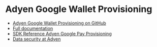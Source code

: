 # Adyen Google Wallet Provisioning

* [Adyen Google Wallet Provisioning on GitHub](https://github.com/Adyen/adyen-google-pay-provisioning-android)
* [Full documentation](https://adyen.github.io/adyen-google-pay-provisioning-android/0.3.0/Api)
* [SDK Reference Adyen Google Pay Provisioning](https://adyen.github.io/adyen-google-pay-provisioning-android/0.3.0/AdyenGoogleWalletProvisioning/)
* [Data security at Adyen](https://docs.adyen.com/development-resources/adyen-data-security)
